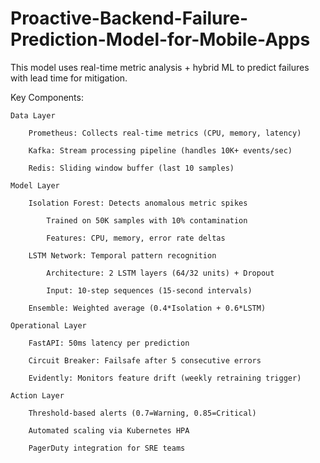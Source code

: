 # Proactive-Backend-Failure-Prediction-Model-for-Mobile-Apps
This model uses real-time metric analysis + hybrid ML to predict failures with lead time for mitigation.

Key Components:

    Data Layer

        Prometheus: Collects real-time metrics (CPU, memory, latency)

        Kafka: Stream processing pipeline (handles 10K+ events/sec)

        Redis: Sliding window buffer (last 10 samples)

    Model Layer

        Isolation Forest: Detects anomalous metric spikes

            Trained on 50K samples with 10% contamination

            Features: CPU, memory, error rate deltas

        LSTM Network: Temporal pattern recognition

            Architecture: 2 LSTM layers (64/32 units) + Dropout

            Input: 10-step sequences (15-second intervals)

        Ensemble: Weighted average (0.4*Isolation + 0.6*LSTM)

    Operational Layer

        FastAPI: 50ms latency per prediction

        Circuit Breaker: Failsafe after 5 consecutive errors

        Evidently: Monitors feature drift (weekly retraining trigger)

    Action Layer

        Threshold-based alerts (0.7=Warning, 0.85=Critical)

        Automated scaling via Kubernetes HPA

        PagerDuty integration for SRE teams
